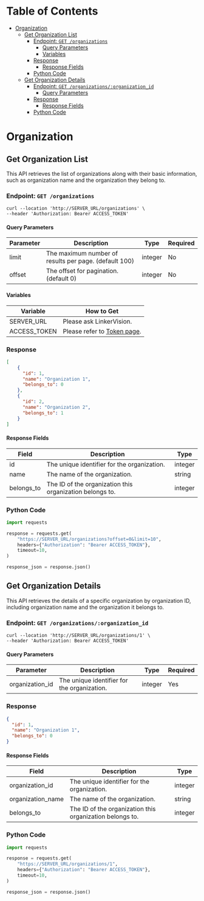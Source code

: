 <!-- START doctoc generated TOC please keep comment here to allow auto update -->

<!-- DON'T EDIT THIS SECTION, INSTEAD RE-RUN doctoc TO UPDATE -->

<!-- DON'T EDIT THIS SECTION, INSTEAD RE-RUN doctoc TO UPDATE -->

# Table of Contents

- [Organization](#organization)
  - [Get Organization List](#get-organization-list)
    - [Endpoint: `GET /organizations`](#endpoint-get-organizations)
      - [Query Parameters](#query-parameters)
      - [Variables](#variables)
    - [Response](#response)
      - [Response Fields](#response-fields)
    - [Python Code](#python-code)
  - [Get Organization Details](#get-organization-details)
    - [Endpoint: `GET /organizations/:organization_id`](#endpoint-get-organizationsorganization_id)
      - [Query Parameters](#query-parameters-1)
    - [Response](#response-1)
      - [Response Fields](#response-fields-1)
    - [Python Code](#python-code-1)

<!-- END doctoc generated TOC please keep comment here to allow auto update -->

# Organization

## Get Organization List

This API retrieves the list of organizations along with their basic information, such as organization name and the organization they belong to.

### Endpoint: `GET /organizations`

```p=
curl --location 'http://SERVER_URL/organizations' \
--header 'Authorization: Bearer ACCESS_TOKEN'
```

#### Query Parameters

Parameter  | Description | Type | Required
------------- | ------------- | ------------- | -------------
limit | The maximum number of results per page. (default 100) | integer | No
offset | The offset for pagination. (default 0) | integer | No

#### Variables

Variable  | How to Get
------------- | -------------
SERVER_URL | Please ask LinkerVision.
ACCESS_TOKEN | Please refer to [Token page](https://github.com/linkervision/observ-api-example/blob/main/docs/Token.md).

### Response

```json
[
    {
      "id": 1,
      "name": "Organization 1",
      "belongs_to": 0
    },
    {
      "id": 2,
      "name": "Organization 2",
      "belongs_to": 1
    }
]
```

#### Response Fields

Field  | Description | Type
------------- | ------------- | -------------
id | The unique identifier for the organization. | integer
name | The name of the organization. | string
belongs_to | The ID of the organization this organization belongs to. | integer

### Python Code

```python
import requests

response = requests.get(
    "https://SERVER_URL/organizations?offset=0&limit=10",
    headers={"Authorization": "Bearer ACCESS_TOKEN"},
    timeout=10,
)

response_json = response.json()
```

## Get Organization Details

This API retrieves the details of a specific organization by organization ID, including organization name and the organization it belongs to.

### Endpoint: `GET /organizations/:organization_id`

```p=
curl --location 'http://SERVER_URL/organizations/1' \
--header 'Authorization: Bearer ACCESS_TOKEN'
```

#### Query Parameters

Parameter  | Description | Type | Required
------------- | ------------- | ------------- | -------------
organization_id | The unique identifier for the organization. | integer | Yes

### Response

```json
{
  "id": 1,
  "name": "Organization 1",
  "belongs_to": 0
}
```

#### Response Fields

Field  | Description | Type
------------- | ------------- | -------------
organization_id | The unique identifier for the organization. | integer
organization_name | The name of the organization. | string
belongs_to | The ID of the organization this organization belongs to. | integer

### Python Code

```python
import requests

response = requests.get(
    "https://SERVER_URL/organizations/1",
    headers={"Authorization": "Bearer ACCESS_TOKEN"},
    timeout=10,
)

response_json = response.json()
```
